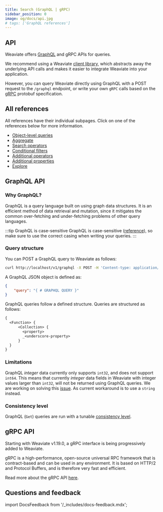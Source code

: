 ```yaml
---
title: Search (GraphQL | gRPC)
sidebar_position: 0
image: og/docs/api.jpg
# tags: ['GraphQL references']
---
```



## API

Weaviate offers [GraphQL](https://graphql.org/) and gRPC APIs for queries.

We recommend using a Weaviate [client library](../../client-libraries/index.md), which abstracts away the underlying API calls and makes it easier to integrate Weaviate into your application.

However, you can query Weaviate directly using GraphQL with a POST request to the `/graphql` endpoint, or write your own `gRPC` calls based on the [gRPC](../grpc.md) protobuf specification.


## All references

All references have their individual subpages. Click on one of the references below for more information.

- [Object-level queries](./get.md)
- [Aggregate](./aggregate.md)
- [Search operators](./search-operators.md)
- [Conditional filters](./filters.md)
- [Additional operators](./additional-operators.md)
- [Additional properties](./additional-properties.md)
- [Explore](./explore.md)


## GraphQL API

### Why GraphQL?

GraphQL is a query language built on using graph data structures. It is an efficient method of data retrieval and mutation, since it mitigates the common over-fetching and under-fetching problems of other query languages.

:::tip GraphQL is case-sensitive
GraphQL is case-sensitive ([reference](https://spec.graphql.org/June2018/#sec-Names)), so make sure to use the correct casing when writing your queries.
:::

### Query structure

You can POST a GraphQL query to Weaviate as follows:

```bash
curl http://localhost/v1/graphql -X POST -H 'Content-type: application/json' -d '{GraphQL query}'
```

A GraphQL JSON object is defined as:

```json
{
    "query": "{ # GRAPHQL QUERY }"
}
```

GraphQL queries follow a defined structure. Queries are structured as follows:


```graphql
{
  <Function> {
      <Collection> {
        <property>
        _<underscore-property>
      }
  }
}
```

### Limitations

GraphQL _integer_ data currently only supports `int32`, and does not support `int64`. This means that currently _integer_ data fields in Weaviate with integer values larger than `int32`, will not be returned using GraphQL queries. We are working on solving this [issue](https://github.com/weaviate/weaviate/issues/1563). As current workaround is to use a `string` instead.

### Consistency level

GraphQL (`Get`) queries are run with a tunable [consistency level](../../concepts/replication-architecture/consistency.md#tunable-read-consistency).

## gRPC API

Starting with Weaviate v1.19.0, a gRPC interface is being progressively added to Weaviate.

gRPC is a high-performance, open-source universal RPC framework that is contract-based and can be used in any environment. It is based on HTTP/2 and Protocol Buffers, and is therefore very fast and efficient.

Read more about the gRPC API [here](../grpc.md).


## Questions and feedback

import DocsFeedback from '/_includes/docs-feedback.mdx';

<DocsFeedback/>
